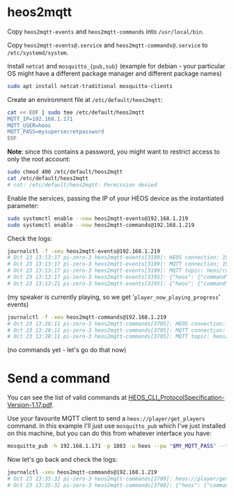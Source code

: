 # heos2mqtt

Copy `heos2mqtt-events` and `heos2mqtt-commands` into `/usr/local/bin`.

Copy `heos2mqtt-events@.service` and `heos2mqtt-commands@.service` to `/etc/systemd/system`.

Install `netcat` and `mosquitto_{pub,sub}` (example for debian - your particular OS might have a different package manager and different package names)

```bash
sudo apt install netcat-traditional mosquitto-clients
```

Create an environment file at `/etc/default/heos2mqtt`:

```bash
cat << EOF | sudo tee /etc/default/heos2mqtt
MQTT_IP=192.168.1.171
MQTT_USER=heos
MQTT_PASS=mysupersecretpassword
EOF
```

**Note**: since this contains a password, you might want to restrict access to only the root account:

```bash
sudo chmod 400 /etc/default/heos2mqtt
cat /etc/default/heos2mqtt
# cat: /etc/default/heos2mqtt: Permission denied
```

Enable the services, passing the IP of your HEOS device as the instantiated parameter:

```bash
sudo systemctl enable --now heos2mqtt-events@192.168.1.219
sudo systemctl enable --now heos2mqtt-commands@192.168.1.219
```

Check the logs:

```bash
journalctl -f -xeu heos2mqtt-events@192.168.1.219
# Oct 23 13:13:17 pi-zero-3 heos2mqtt-events[3189]: HEOS connection: 192.168.1.219:1255
# Oct 23 13:13:17 pi-zero-3 heos2mqtt-events[3189]: MQTT connection: 192.168.1.171:1883
# Oct 23 13:13:17 pi-zero-3 heos2mqtt-events[3189]: MQTT topic: heos/raw/events
# Oct 23 13:13:17 pi-zero-3 heos2mqtt-events[3195]: {"heos": {"command": "system/register_for_change_events", "result": "success", "message": "enable=on"}}
# Oct 23 13:13:21 pi-zero-3 heos2mqtt-events[3195]: {"heos": {"command": "event/player_now_playing_progress", "message": "pid=-1163911007&cur_pos=379000&duration=0"}}
```

(my speaker is currently playing, so we get '`player_now_playing_progress`' events)

```bash
journalctl -f -xeu heos2mqtt-commands@192.168.1.219
# Oct 23 13:28:11 pi-zero-3 heos2mqtt-commands[3705]: HEOS connection: 192.168.1.219:1255
# Oct 23 13:28:11 pi-zero-3 heos2mqtt-commands[3705]: MQTT connection: 192.168.1.171:1883
# Oct 23 13:28:11 pi-zero-3 heos2mqtt-commands[3705]: MQTT topic: heos/raw/commands
```

(no commands yet - let's go do that now)

# Send a command

You can see the list of valid commands at [HEOS_CLI_ProtocolSpecification-Version-1.17.pdf](https://rn.dmglobal.com/usmodel/HEOS_CLI_ProtocolSpecification-Version-1.17.pdf).

Use your favourite MQTT client to send a `heos://player/get_players` command. In this example I'll just use `mosquitto_pub` which I've just installed on this machine, but you can do this from whatever interface you have:

```bash
mosquitto_pub -h 192.168.1.171 -p 1883 -u heos --pw "$MY_MQTT_PASS" --topic heos/raw/commands -m 'heos://player/get_players'
```

Now let's go back and check the logs:

```bash
journalctl -xeu heos2mqtt-commands@192.168.1.219
# Oct 23 13:35:32 pi-zero-3 heos2mqtt-commands[3709]: heos://player/get_players
# Oct 23 13:35:32 pi-zero-3 heos2mqtt-commands[3708]: {"heos": {"command": "player/get_players", "result": "success", "message": ""}, "payload": [{"name": "Home Theater", "pid": 1816109296, "model": "Denon AVR-X2700H", "version": "3.88.350", "ip": "192.168.1.136", "network": "wifi", "lineout": 0, "serial": "DBBZ112186509"}, {"name": "Kitchen", "pid": -1163911007, "model": "Denon Home 150", "version": "3.88.350", "ip": "192.168.1.219", "network": "wifi", "lineout": 0, "serial": "BLT27240810329"}]}
```
